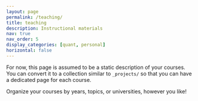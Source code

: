 ```yaml
---
layout: page
permalink: /teaching/
title: teaching
description: Instructional materials
nav: true
nav_order: 5
display_categories: [quant, personal]
horizontal: false
---
```


For now, this page is assumed to be a static description of your courses. You can convert it to a collection similar to `_projects/` so that you can have a dedicated page for each course.

Organize your courses by years, topics, or universities, however you like!


